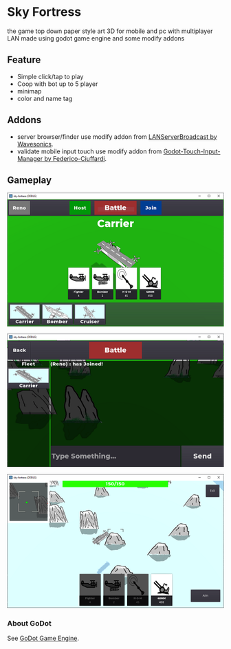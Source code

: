# Sky Fortress

the game top down paper style art 3D for mobile and pc with multiplayer LAN made using godot game engine and some modify addons



## Feature
- Simple click/tap to play
- Coop with bot up to 5 player
- minimap
- color and name tag



## Addons
- server browser/finder use modify addon from [LANServerBroadcast by Wavesonics](https://github.com/Wavesonics/LANServerBroadcast).
- validate mobile input touch use modify addon from [Godot-Touch-Input-Manager by Federico-Ciuffardi](https://github.com/Federico-Ciuffardi/Godot-Touch-Input-Manager).



## Gameplay
![GitHub Logo](/ss/01.png) 


![GitHub Logo](/ss/02.png) 


![GitHub Logo](/ss/03.png) 
 


### About GoDot
See [GoDot Game Engine](https://godotengine.org).